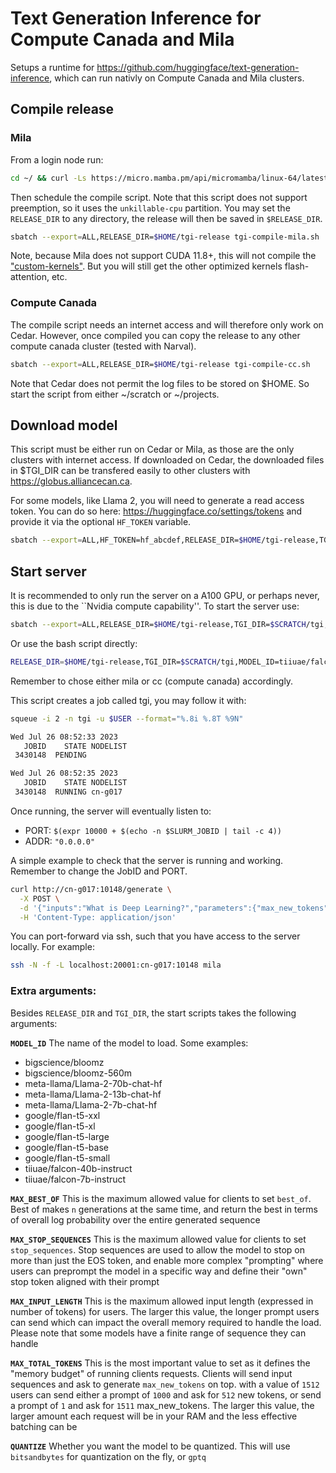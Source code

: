 # Text Generation Inference for Compute Canada and Mila

Setups a runtime for https://github.com/huggingface/text-generation-inference, which can run nativly on
Compute Canada and Mila clusters.

## Compile release

### Mila

From a login node run:

```bash
cd ~/ && curl -Ls https://micro.mamba.pm/api/micromamba/linux-64/latest | tar -xvj bin/micromamba
```

Then schedule the compile script. Note that this script does not support preemption, so it uses the
`unkillable-cpu` partition. You may set the `RELEASE_DIR` to any directory, the release will then be saved
in `$RELEASE_DIR`.

```bash
sbatch --export=ALL,RELEASE_DIR=$HOME/tgi-release tgi-compile-mila.sh
```

Note, because Mila does not support CUDA 11.8+, this will not compile the ["custom-kernels"](https://github.com/huggingface/text-generation-inference/tree/main/server/custom_kernels). But you will still get the other optimized kernels
flash-attention, etc.

### Compute Canada

The compile script needs an internet access and will therefore only work on Cedar. However, once compiled
you can copy the release to any other compute canada cluster (tested with Narval).

```bash
sbatch --export=ALL,RELEASE_DIR=$HOME/tgi-release tgi-compile-cc.sh
```

Note that Cedar does not permit the log files to be stored on $HOME. So start the script from either
~/scratch or ~/projects.

## Download model

This script must be either run on Cedar or Mila, as those are the only clusters with internet access. If downloaded on Cedar,
the downloaded files in $TGI_DIR can be transfered easily to other clusters with https://globus.alliancecan.ca.

For some models, like Llama 2, you will need to generate a read access token. You can do so here: https://huggingface.co/settings/tokens and provide it via the optional `HF_TOKEN` variable.

```bash
sbatch --export=ALL,HF_TOKEN=hf_abcdef,RELEASE_DIR=$HOME/tgi-release,TGI_DIR=$SCRATCH/tgi,MODEL_ID=tiiuae/falcon-7b-instruct tgi-download-{mila,cc}.sh
```

## Start server

It is recommended to only run the server on a A100 GPU, or perhaps never, this is due to the ``Nvidia compute capability''. To start the server use:

```bash
sbatch --export=ALL,RELEASE_DIR=$HOME/tgi-release,TGI_DIR=$SCRATCH/tgi,MODEL_ID=tiiuae/falcon-7b-instruct tgi-server-{mila,cc}.sh
```

Or use the bash script directly:

```bash
RELEASE_DIR=$HOME/tgi-release,TGI_DIR=$SCRATCH/tgi,MODEL_ID=tiiuae/falcon-7b-instruct bash start-native-{mila,cc}.sh
```

Remember to chose either mila or cc (compute canada) accordingly.

This script creates a job called tgi, you may follow it with:

```bash
squeue -i 2 -n tgi -u $USER --format="%.8i %.8T %9N"

Wed Jul 26 08:52:33 2023
   JOBID    STATE NODELIST
 3430148  PENDING

Wed Jul 26 08:52:35 2023
   JOBID    STATE NODELIST
 3430148  RUNNING cn-g017
```

Once running, the server will eventually listen to:
* PORT: `$(expr 10000 + $(echo -n $SLURM_JOBID | tail -c 4))`
* ADDR: `"0.0.0.0"`

A simple example to check that the server is running and working.
Remember to change the JobID and PORT.

```bash
curl http://cn-g017:10148/generate \
  -X POST \
  -d '{"inputs":"What is Deep Learning?","parameters":{"max_new_tokens":20}}' \
  -H 'Content-Type: application/json'
```

You can port-forward via ssh, such that you have access to the server locally. For example:

```bash
ssh -N -f -L localhost:20001:cn-g017:10148 mila
```

### Extra arguments:

Besides `RELEASE_DIR` and `TGI_DIR`, the start scripts takes the following arguments:

**`MODEL_ID`**
The name of the model to load. Some examples:
- bigscience/bloomz
- bigscience/bloomz-560m
- meta-llama/Llama-2-70b-chat-hf
- meta-llama/Llama-2-13b-chat-hf
- meta-llama/Llama-2-7b-chat-hf
- google/flan-t5-xxl
- google/flan-t5-xl
- google/flan-t5-large
- google/flan-t5-base
- google/flan-t5-small
- tiiuae/falcon-40b-instruct
- tiiuae/falcon-7b-instruct

**`MAX_BEST_OF`**
This is the maximum allowed value for clients to set `best_of`. Best of makes `n` generations at the same time,
  and return the best in terms of overall log probability over the entire generated sequence

**`MAX_STOP_SEQUENCES`**
This is the maximum allowed value for clients to set `stop_sequences`. Stop sequences are used to allow the
  model to stop on more than just the EOS token, and enable more complex "prompting" where users can preprompt
  the model in a specific way and define their "own" stop token aligned with their prompt

**`MAX_INPUT_LENGTH`**
This is the maximum allowed input length (expressed in number of tokens) for users. The larger this value,
  the longer prompt users can send which can impact the overall memory required to handle the load. Please note
  that some models have a finite range of sequence they can handle

**`MAX_TOTAL_TOKENS`**
This is the most important value to set as it defines the "memory budget" of running clients requests.
  Clients will send input sequences and ask to generate `max_new_tokens` on top. with a value of `1512` users
  can send either a prompt of `1000` and ask for `512` new tokens, or send a prompt of `1` and ask for `1511`
  max_new_tokens. The larger this value, the larger amount each request will be in your RAM and the less
  effective batching can be

**`QUANTIZE`**
Whether you want the model to be quantized. This will use `bitsandbytes` for quantization on the fly, or `gptq`
